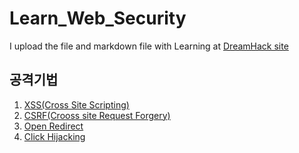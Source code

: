 # Learn_Web_Security
I upload the file and markdown file with Learning at [DreamHack site](https://dreamhack.io/)

## 공격기법
1. [XSS(Cross Site Scripting)](./XSS/README.md)
2. [CSRF(Crooss site Request Forgery)](./CSRF/README.md)
3. [Open Redirect](./Open_Redirect/README.md)
4. [Click Hijacking](./Click_Hijacking/README.md)
    
